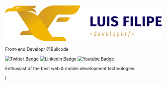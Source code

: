 ![My logo](https://raw.githubusercontent.com/LuisFilipePedroso/LuisFilipePedroso/master/Logo%20LF%20-%20horizontal%20-%20Fundo%20Claro.png)

Front-end Developr @Bullcode


[![Twitter Badge](https://img.shields.io/badge/-@luiiisfilipee-6633cc?style=flat-square&labelColor=6633cc&logo=twitter&logoColor=white&link=https://twitter.com/luiiisfilipee)](https://twitter.com/luiiisfilipee) 
[![Linkedin Badge](https://img.shields.io/badge/-Luis%20Filipe%20Pedroso-6633cc?style=flat-square&logo=Linkedin&logoColor=white&link=https://www.linkedin.com/in/luisfilipe42/)](https://www.linkedin.com/in/luisfilipe42/)
[![Youtube Badge](https://img.shields.io/badge/-Luis%20Filipe%20Pedroso-6633cc?style=flat-square&logo=Youtube&logoColor=red&link=https://www.youtube.com/channel/UCX9otLxCQzLN0CrW6CKQCHg//)](https://www.youtube.com/channel/UCX9otLxCQzLN0CrW6CKQCHg/)

Enthusiast of the best web & mobile development technologies.

I 

<!--
**LuisFilipePedroso/LuisFilipePedroso** is a ✨ _special_ ✨ repository because its `README.md` (this file) appears on your GitHub profile.

Here are some ideas to get you started:

- 🔭 I’m currently working on ...
- 🌱 I’m currently learning ...
- 👯 I’m looking to collaborate on ...
- 🤔 I’m looking for help with ...
- 💬 Ask me about ...
- 📫 How to reach me: ...
- 😄 Pronouns: ...
- ⚡ Fun fact: ...
-->
